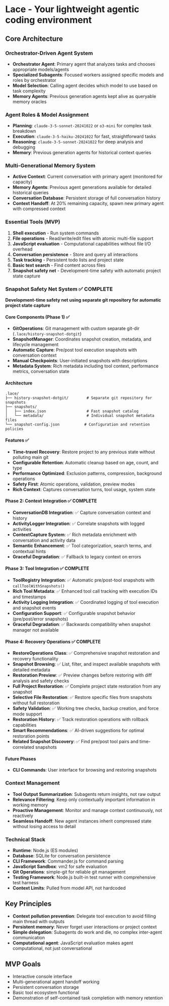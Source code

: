 # Lace - Your lightweight agentic coding environment

## Core Architecture

### Orchestrator-Driven Agent System
- **Orchestrator Agent**: Primary agent that analyzes tasks and chooses appropriate models/agents
- **Specialized Subagents**: Focused workers assigned specific models and roles by orchestrator
- **Model Selection**: Calling agent decides which model to use based on task complexity
- **Memory Agents**: Previous generation agents kept alive as queryable memory oracles

### Agent Roles & Model Assignment
- **Planning**: `claude-3-5-sonnet-20241022` or `o3-mini` for complex task breakdown
- **Execution**: `claude-3-5-haiku-20241022` for fast, straightforward tasks  
- **Reasoning**: `claude-3-5-sonnet-20241022` for deep analysis and debugging
- **Memory**: Previous generation agents for historical context queries

### Multi-Generational Memory System
- **Active Context**: Current conversation with primary agent (monitored for capacity)
- **Memory Agents**: Previous agent generations available for detailed historical queries
- **Conversation Database**: Persistent storage of full conversation history
- **Context Handoff**: At 20% remaining capacity, spawn new primary agent with compressed context

### Essential Tools (MVP)
1. **Shell execution** - Run system commands
2. **File operations** - Read/write/edit files with atomic multi-file support
3. **JavaScript evaluation** - Computational capabilities without file I/O overhead
4. **Conversation persistence** - Store and query all interactions
5. **Task tracking** - Persistent todo lists and project state
6. **Basic text search** - Find content across files
7. **Snapshot safety net** - Development-time safety with automatic project state capture

### Snapshot Safety Net System ✅ COMPLETE
**Development-time safety net using separate git repository for automatic project state capture**

#### Core Components (Phase 1) ✅
- **GitOperations**: Git management with custom separate git-dir (`.lace/history-snapshot-dotgit`)
- **SnapshotManager**: Coordinates snapshot creation, metadata, and lifecycle management
- **Automatic Capture**: Pre/post tool execution snapshots with conversation context
- **Manual Checkpoints**: User-initiated snapshots with descriptions
- **Metadata System**: Rich metadata including tool context, performance metrics, conversation state

#### Architecture
```
.lace/
├── history-snapshot-dotgit/        # Separate git repository for snapshots
├── snapshots/
│   ├── index.json                  # Fast snapshot catalog
│   └── metadata/                   # Individual snapshot metadata files
└── snapshot-config.json           # Configuration and retention policies
```

#### Features ✅
- **Time-travel Recovery**: Restore project to any previous state without polluting main git
- **Configurable Retention**: Automatic cleanup based on age, count, and type
- **Performance Optimized**: Exclusion patterns, compression, background operations
- **Safety First**: Atomic operations, validation, preview modes
- **Rich Context**: Captures conversation turns, tool usage, system state

#### Phase 2: Context Integration ✅ COMPLETE
- **ConversationDB Integration**: ✅ Capture conversation context and history
- **ActivityLogger Integration**: ✅ Correlate snapshots with logged activities  
- **ContextCapture System**: ✅ Rich metadata enrichment with conversation and activity data
- **Semantic Enhancement**: ✅ Tool categorization, search terms, and contextual hints
- **Graceful Degradation**: ✅ Fallback to legacy context on errors

#### Phase 3: Tool Integration ✅ COMPLETE
- **ToolRegistry Integration**: ✅ Automatic pre/post-tool snapshots with `callToolWithSnapshots()`
- **Rich Tool Metadata**: ✅ Enhanced tool call tracking with execution IDs and timestamps
- **Activity Logging Integration**: ✅ Coordinated logging of tool execution and snapshot events
- **Configuration Support**: ✅ Configurable snapshot behavior (pre/post/error snapshots)
- **Graceful Degradation**: ✅ Backwards compatibility when snapshot manager not available

#### Phase 4: Recovery Operations ✅ COMPLETE
- **RestoreOperations Class**: ✅ Comprehensive snapshot restoration and recovery functionality
- **Snapshot Browsing**: ✅ List, filter, and inspect available snapshots with detailed metadata
- **Restoration Preview**: ✅ Preview changes before restoring with diff analysis and safety checks
- **Full Project Restoration**: ✅ Complete project state restoration from any snapshot
- **Selective File Restoration**: ✅ Restore specific files from snapshots without full restoration
- **Safety Validation**: ✅ Working tree checks, backup creation, and force mode support
- **Restoration History**: ✅ Track restoration operations with rollback capabilities
- **Smart Recommendations**: ✅ AI-driven suggestions for optimal restoration points
- **Related Snapshot Discovery**: ✅ Find pre/post tool pairs and time-correlated snapshots

#### Future Phases
- **CLI Commands**: User interface for browsing and restoring snapshots

### Context Management
- **Tool Output Summarization**: Subagents return insights, not raw output
- **Relevance Filtering**: Keep only contextually important information in working memory
- **Proactive Management**: Monitor and manage context continuously, not reactively
- **Seamless Handoff**: New agent instances inherit compressed state without losing access to detail

### Technical Stack
- **Runtime**: Node.js (ES modules)
- **Database**: SQLite for conversation persistence
- **CLI Framework**: Commander.js for command parsing
- **JavaScript Sandbox**: vm2 for safe evaluation
- **Git Operations**: simple-git for reliable git management
- **Testing Framework**: Node.js built-in test runner with comprehensive test harness
- **Context Limits**: Pulled from model API, not hardcoded

## Key Principles
- **Context pollution prevention**: Delegate tool execution to avoid filling main thread with outputs
- **Persistent memory**: Never forget user interactions or project context
- **Simple delegation**: Subagents do work and die, no complex inter-agent communication
- **Computational agent**: JavaScript evaluation makes agent computational, not just conversational

## MVP Goals
- Interactive console interface
- Multi-generational agent handoff working
- Persistent conversation storage
- Basic tool ecosystem functional
- Demonstration of self-contained task completion with memory retention